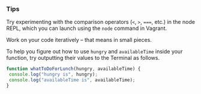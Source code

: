 ### Tips

Try experimenting with the comparison operators (`<`, `>`, `===`, etc.) in the node REPL, which you can launch using the `node` command in Vagrant.

Work on your code iteratively – that means in small pieces. 

To help you figure out how to use `hungry` and `availableTime` inside your function, try outputting their values to the Terminal as follows.
 ```javascript
function whatToDoForLunch(hungry, availableTime) {
  console.log("hungry is", hungry);
  console.log("availableTime is", availableTime);
}
```